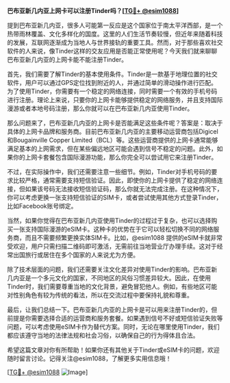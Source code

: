 **巴布亚新几内亚上网卡可以注册Tinder吗？[[TG💪+ @esim1088](https://t.me/s/esim1088)]**

提到巴布亚新几内亚，很多人可能第一反应是这个国家位于南太平洋西部，是一个热带雨林覆盖、文化多样化的国度。这里的人们生活节奏较慢，但近年来随着科技的发展，互联网逐渐成为当地人与世界接轨的重要工具。然而，对于那些喜欢社交软件的人来说，像Tinder这样的交友应用是否能正常使用呢？今天我们就来聊聊巴布亚新几内亚的上网卡能不能注册Tinder。

首先，我们需要了解Tinder的基本使用条件。Tinder是一款基于地理位置的社交软件，用户可以通过GPS定位找到附近的人，并通过简单的滑动操作进行匹配。为了使用Tinder，你需要有一个稳定的网络连接，同时需要一个有效的手机号码进行注册。理论上来说，只要你的上网卡能够提供稳定的网络服务，并且支持国际漫游或者本地号码注册，那么你就可以在巴布亚新几内亚使用Tinder。

那么问题来了，巴布亚新几内亚的上网卡是否能满足这些条件呢？答案是：取决于具体的上网卡品牌和服务商。目前巴布亚新几内亚的主要移动运营商包括Digicel和Bougainville Copper Limited（BCL）等。这些运营商提供的上网卡通常能够满足基本的上网需求，但在某些偏远地区可能会遇到信号不稳定的问题。此外，如果你的上网卡套餐包含国际漫游功能，那么你完全可以尝试用它来注册Tinder。

不过，在实际操作中，我们还需要注意一些细节。例如，Tinder对手机号码的要求比较严格，通常需要支持短信验证。因此，即使你的上网卡提供了稳定的网络连接，但如果该号码无法接收短信验证码，那么你就无法完成注册。在这种情况下，你可以考虑更换一张支持短信验证的SIM卡，或者尝试使用其他方式登录Tinder，比如Facebook账号绑定。

当然，如果你觉得在巴布亚新几内亚使用Tinder的过程过于复杂，也可以选择购买一张支持国际漫游的eSIM卡。这种卡的优势在于它可以轻松切换不同的网络服务商，而且不需要频繁更换实体SIM卡。比如，@esim1088 提供的eSIM卡就非常受欢迎，用户只需扫描二维码即可激活，无需前往当地营业厅办理手续。这对于经常出国旅行或居住在多个国家的人来说尤为方便。

除了技术层面的问题，我们还需要关注文化差异对使用Tinder的影响。巴布亚新几内亚是一个多元文化的国家，不同地区的风俗习惯差异较大。因此，在使用Tinder时，我们需要尊重当地的文化背景，避免冒犯他人。例如，有些地区可能对性别角色有较为传统的看法，所以在交流过程中要保持礼貌和尊重。

最后，让我们总结一下。巴布亚新几内亚的上网卡是可以用来注册Tinder的，但前提是你需要选择合适的运营商和服务套餐。如果遇到信号不好或短信验证失败等问题，可以考虑使用eSIM卡作为替代方案。同时，无论在哪里使用Tinder，我们都应该遵守当地的法律法规和社会习俗，以确保自己的行为得体且合法。

希望这篇文章对你有所帮助！如果你还有其他关于Tinder或eSIM卡的问题，欢迎随时留言讨论。记得关注@esim1088，了解更多实用信息哦！

[[TG💪+ @esim1088](https://t.me/s/esim1088) ![Image](https://i.postimg.cc/4NQfJmqS/Snipaste-2025-05-13-00-14-12.png)]